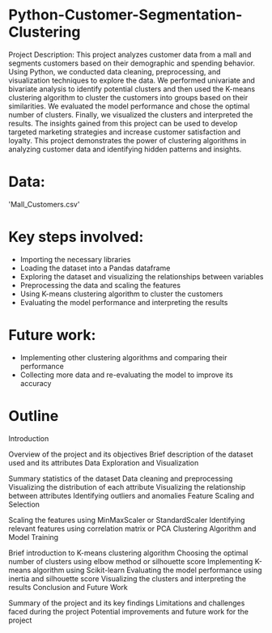 # Python-Customer-Segmentation-Clustering

Project Description:
This project analyzes customer data from a mall and segments customers based on their demographic and spending behavior. Using Python, we conducted data cleaning, preprocessing, and visualization techniques to explore the data. We performed univariate and bivariate analysis to identify potential clusters and then used the K-means clustering algorithm to cluster the customers into groups based on their similarities. We evaluated the model performance and chose the optimal number of clusters. Finally, we visualized the clusters and interpreted the results. The insights gained from this project can be used to develop targeted marketing strategies and increase customer satisfaction and loyalty. This project demonstrates the power of clustering algorithms in analyzing customer data and identifying hidden patterns and insights.

# Data: 
'Mall_Customers.csv'

# Key steps involved:
- Importing the necessary libraries
- Loading the dataset into a Pandas dataframe
- Exploring the dataset and visualizing the relationships between variables
- Preprocessing the data and scaling the features
- Using K-means clustering algorithm to cluster the customers
- Evaluating the model performance and interpreting the results

# Future work:
- Implementing other clustering algorithms and comparing their performance
- Collecting more data and re-evaluating the model to improve its accuracy

# Outline 
Introduction

Overview of the project and its objectives
Brief description of the dataset used and its attributes
Data Exploration and Visualization

Summary statistics of the dataset
Data cleaning and preprocessing
Visualizing the distribution of each attribute
Visualizing the relationship between attributes
Identifying outliers and anomalies
Feature Scaling and Selection

Scaling the features using MinMaxScaler or StandardScaler
Identifying relevant features using correlation matrix or PCA
Clustering Algorithm and Model Training

Brief introduction to K-means clustering algorithm
Choosing the optimal number of clusters using elbow method or silhouette score
Implementing K-means algorithm using Scikit-learn
Evaluating the model performance using inertia and silhouette score
Visualizing the clusters and interpreting the results
Conclusion and Future Work

Summary of the project and its key findings
Limitations and challenges faced during the project
Potential improvements and future work for the project

